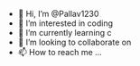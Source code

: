 - 👋 Hi, I’m @Pallav1230
- 👀 I’m interested in coding
- 🌱 I’m currently learning c
- 💞️ I’m looking to collaborate on 
- 📫 How to reach me ...

<!---
Pallav1230/Pallav1230 is a ✨ special ✨ repository because its `README.md` (this file) appears on your GitHub profile.
You can click the Preview link to take a look at your changes.
--->
